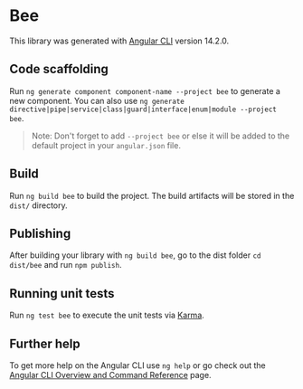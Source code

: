 # Bee

This library was generated with [Angular CLI](https://github.com/angular/angular-cli) version 14.2.0.

## Code scaffolding

Run `ng generate component component-name --project bee` to generate a new component. You can also use `ng generate directive|pipe|service|class|guard|interface|enum|module --project bee`.
> Note: Don't forget to add `--project bee` or else it will be added to the default project in your `angular.json` file. 

## Build

Run `ng build bee` to build the project. The build artifacts will be stored in the `dist/` directory.

## Publishing

After building your library with `ng build bee`, go to the dist folder `cd dist/bee` and run `npm publish`.

## Running unit tests

Run `ng test bee` to execute the unit tests via [Karma](https://karma-runner.github.io).

## Further help

To get more help on the Angular CLI use `ng help` or go check out the [Angular CLI Overview and Command Reference](https://angular.io/cli) page.
